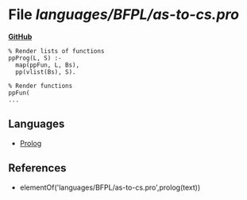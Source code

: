 # File _languages/BFPL/as-to-cs.pro_
**[GitHub](https://github.com/softlang/yas/blob/master/languages/BFPL/as-to-cs.pro)**
```
% Render lists of functions
ppProg(L, S) :-
  map(ppFun, L, Bs),
  pp(vlist(Bs), S).

% Render functions
ppFun(
...
```

## Languages
* [Prolog](../languages/Prolog.md)

## References
* elementOf('languages/BFPL/as-to-cs.pro',prolog(text))
